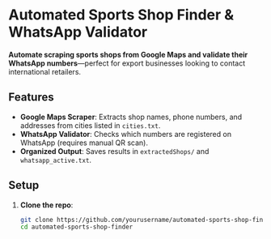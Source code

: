 # Automated Sports Shop Finder & WhatsApp Validator

**Automate scraping sports shops from Google Maps and validate their WhatsApp numbers**—perfect for export businesses looking to contact international retailers.

## Features

- **Google Maps Scraper**: Extracts shop names, phone numbers, and addresses from cities listed in `cities.txt`.
- **WhatsApp Validator**: Checks which numbers are registered on WhatsApp (requires manual QR scan).
- **Organized Output**: Saves results in `extractedShops/` and `whatsapp_active.txt`.

## Setup

1. **Clone the repo**:
   ```bash
   git clone https://github.com/yourusername/automated-sports-shop-finder.git
   cd automated-sports-shop-finder
   ```
